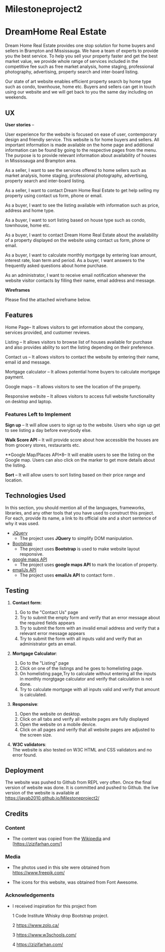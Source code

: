 # Milestoneproject2

# DreamHome Real Estate

Dream Home Real Estate provides one stop solution for home buyers and sellers in Brampton and Mississauga. We have a team of experts to provide you the best service. To help you sell your property faster and get the best market value, we provide whole range of services included in the competitive fee such as free market analysis, home staging, professional photography, advertising, property search and inter-board listing. 

Our state of art website enables efficient property search by home type such as condo, townhouse, home etc. Buyers and sellers can get in touch using our website and we will get back to you the same day including on weekends. 
 
## UX

**User stories** – 

User experience for the website is focused on ease of user, contemporary design and friendly service. This website is for home buyers and sellers. All important information is made available on the home page and additional information can be found by going to the respective pages from the menu. The purpose is to provide relevant information about availability of houses in Mississauga and Brampton area. 

As a seller, I want to see the services offered to home sellers such as market analysis, home staging, professional photography, advertising, property search and inter-board listing.

As a seller, I want to contact Dream Home Real Estate to get help selling my property using contact us form, phone or email.

As a buyer, I want to see the listing available with information such as price, address and home type.

As a buyer, I want to sort listing based on house type such as condo, townhouse, home etc. 

As a buyer, I want to contact Dream Home Real Estate about the availability of a property displayed on the website using contact us form, phone or email. 

As a buyer, I want to calculate monthly mortgage by entering loan amount, interest rate, loan term and period. 
As a buyer, I want answers to the frequently asked questions about home purchase. 

As an administrator, I want to receive email notification whenever the website visitor contacts by filling their name, email address and message.

**Wireframes**

   Please find the attached wireframe below.


## Features

Home Page– It allows visitors to get information about the company, services provided, and customer reviews. 

Listing – It allows visitors to browse list of houses available for purchase and also provides ability to sort the listing depending on their preference. 

Contact us – It allows visitors to contact the website by entering their name, email id and message. 

Mortgage calculator – It allows potential home buyers to calculate mortgage payment. 

Google maps – It allows visitors to see the location of the property. 

Responsive website – It allows visitors to access full website functionality on desktop and laptop. 
 
### Features Left to Implement
**Sign up** – It will allow users to sign up to the website. Users who sign up get to see listing a day before everybody else. 

**Walk Score API** – It will provide score about how accessible the houses are from grocery stores, restaurants etc. 

**Google Map/Places API*8– It will enable users to see the listing on the Google map. Users can also click on the marker to get more details about the listing.

**Sort** – It will allow users to sort listing based on their price range and location. 


## Technologies Used

In this section, you should mention all of the languages, frameworks, libraries, and any other tools that you have used to construct this project. For each, provide its name, a link to its official site and a short sentence of why it was used.

- [JQuery](https://jquery.com)
    - The project uses **JQuery** to simplify DOM manipulation.
- [Bootstrap]( https://getbootstrap.com/)
     -  The project uses **Bootstrap** is used to make website layout responsive.
- [google maps API](https://developers.google.com/maps) 
     -  The project uses **google maps API** to mark the location of property.
- [emailJs API](https://www.emailjs.com/)
    - The project uses **emailJs API** to contact form .
     
## Testing

1. **Contact form**:
    1. Go to the "Contact Us" page
    2. Try to submit the empty form and verify that an error message about the required fields appears
    3. Try to submit the form with an invalid email address and verify that a relevant error message appears
    4. Try to submit the form with all inputs valid and verify that an administrator gets an email.

2. **Mortgage Calculator**:
    1. Go to the "Listing" page
    2. Click on one of the listings and he goes to homelisting page.
    3. On homelisting page,Try to calculate without entering all the inputs in monthly morgtgage calculator and verify that calculation is not done. 
    4. Try to calculate mortgage with all inputs valid and verify that amount is calculated. 

3. **Responsive**:
	1. Open the website on desktop.
	2. Click on all tabs and verify all website pages are fully displayed
	3. Open the website on a mobile device.
	4. Click on all pages and verify that all website pages are adjusted to the screen size. 
  
4.  **W3C validators**:     
   The website is also tested on W3C HTML and CSS validators and no error found. 

## Deployment

  The website was pushed to Github from REPL very often.  Once the final version of website was done. It is committed and pushed to Github.
  the live version of the website is available at  https://jayab2010.github.io/Milestoneproject2/
   
 
  


## Credits

### Content
- The content was copied from the [Wikipedia](https://en.wikipedia.org/wiki/Z) and [https://zizifarhan.com/]

### Media
- The photos used in this site were obtained from https://www.freepik.com/

-  The icons for this website, was obtained from Font Awesome.

### Acknowledgements

- I received inspiration for this project from 

  1 Code Institute Whisky drop Bootstrap project.

  2 https://www.zolo.ca/

  3 https://www.w3schools.com/

  4  https://zizifarhan.com/
